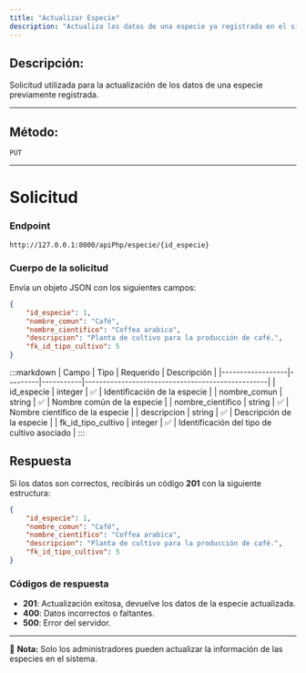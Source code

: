 ```yaml
---
title: "Actualizar Especie"
description: "Actualiza los datos de una especie ya registrada en el sistema."
---
```


## Descripción:
Solicitud utilizada para la actualización de los datos de una especie previamente registrada.

---

## Método: 
```
PUT
```
---

# **Solicitud**

### **Endpoint**
```
http://127.0.0.1:8000/apiPhp/especie/{id_especie}
```

### **Cuerpo de la solicitud**
Envía un objeto JSON con los siguientes campos:

```json
{
    "id_especie": 1,
    "nombre_comun": "Café",
    "nombre_cientifico": "Coffea arabica",
    "descripcion": "Planta de cultivo para la producción de café.",
    "fk_id_tipo_cultivo": 5
}
```

:::markdown
| Campo             | Tipo    | Requerido | Descripción                                      |
|------------------|---------|-----------|--------------------------------------------------|
| id_especie      | integer | ✅        | Identificación de la especie                    |
| nombre_comun    | string  | ✅        | Nombre común de la especie                      |
| nombre_cientifico | string  | ✅        | Nombre científico de la especie                 |
| descripcion     | string  | ✅        | Descripción de la especie                        |
| fk_id_tipo_cultivo | integer | ✅        | Identificación del tipo de cultivo asociado   |
:::

## **Respuesta**

Si los datos son correctos, recibirás un código **201** con la siguiente estructura:

```json
{
    "id_especie": 1,
    "nombre_comun": "Café",
    "nombre_cientifico": "Coffea arabica",
    "descripcion": "Planta de cultivo para la producción de café.",
    "fk_id_tipo_cultivo": 5
}
```

### **Códigos de respuesta**
- **201**: Actualización exitosa, devuelve los datos de la especie actualizada.
- **400**: Datos incorrectos o faltantes.
- **500**: Error del servidor.

---

📄 **Nota:** Solo los administradores pueden actualizar la información de las especies en el sistema.

